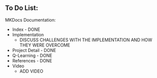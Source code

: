 ## To Do List:

MKDocs Documentation:

*   Index - DONE
*   Implementation
    *   DISCUSS CHALLENGES WITH THE IMPLEMENTATION AND HOW THEY WERE OVERCOME
*   Project Detail - DONE
*   Q-Learning - DONE
*   References - DONE
*   Video
    *   ADD VIDEO